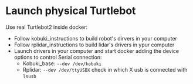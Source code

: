 # Launch physical Turtlebot

Use real Turtlebot2 inside docker:
- Follow kobuki_instructions to build robot's dirvers in your computer 
- Follow rplidar_instructions to build lidar's drivers in ypur computer 
- Launch drivers in your computer and start docker adding the device options to control Serial connection:
    - Kobuki_base: `--dev /dev/kobuki`
    - Rplidar: `--dev /dev/ttyUSBX` check in which X usb is connected with `lsusb`